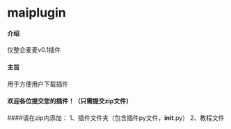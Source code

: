# maiplugin

#### 介绍
仅整合麦麦v0.1插件

#### 主旨
用于方便用户下载插件


#### 欢迎各位提交您的插件！（只需提交zip文件）

####请在zip内添加：
1、插件文件夹（包含插件py文件，__init__.py）
2、教程文件
